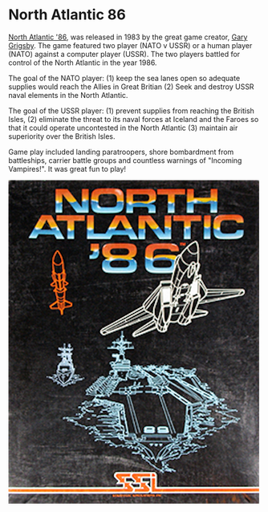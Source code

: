 # North Atlantic 86

[North Atlantic '86](https://en.wikipedia.org/wiki/North_Atlantic_%2786), was released in 1983 by the great game creator, [Gary Grigsby](https://en.wikipedia.org/wiki/Gary_Grigsby). The game featured two player (NATO v USSR) or a human player (NATO) against a computer player (USSR). The two players battled for control of the North Atlantic in the year 1986. 

The goal of the NATO player: 
    (1) keep the sea lanes open so adequate supplies would reach the Allies in Great Britian 
    (2) Seek and destroy USSR naval elements in the North Atlantic. 

The goal of the USSR player: 
    (1) prevent  supplies from reaching the British Isles, 
    (2) eliminate the threat to its naval forces at Iceland and the Faroes so that it could operate uncontested in the North Atlantic
    (3) maintain air superiority over the British Isles. 

Game play included landing paratroopers, shore bombardment from battleships, carrier battle groups and countless warnings of "Incoming Vampires!". It was great fun to play!

![Original Box Front](docs/images/box-front.png "North Atlantic '86 Box Cover")
